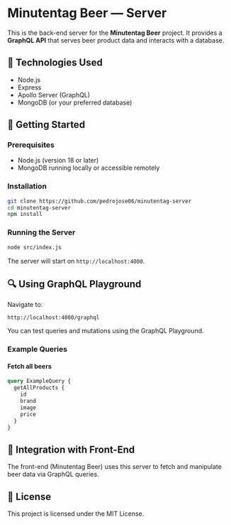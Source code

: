 # Minutentag Beer — Server

This is the back-end server for the **Minutentag Beer** project. It provides a **GraphQL API** that serves beer product data and interacts with a database.

## 🔧 Technologies Used

- Node.js
- Express
- Apollo Server (GraphQL)
- MongoDB (or your preferred database)

## 🚀 Getting Started

### Prerequisites

- Node.js (version 18 or later)
- MongoDB running locally or accessible remotely

### Installation

```bash
git clone https://github.com/pedrojose06/minutentag-server
cd minutentag-server
npm install
```

### Running the Server

```bash
node src/index.js
```

The server will start on `http://localhost:4000`.

## 🔍 Using GraphQL Playground

Navigate to:

```
http://localhost:4000/graphql
```

You can test queries and mutations using the GraphQL Playground.

### Example Queries

#### Fetch all beers

```graphql
query ExampleQuery {
  getAllProducts {
    id
    brand
    image
    price
  }
}
```

## 🤝 Integration with Front-End

The front-end (Minutentag Beer) uses this server to fetch and manipulate beer data via GraphQL queries.

## 📄 License

This project is licensed under the MIT License.
